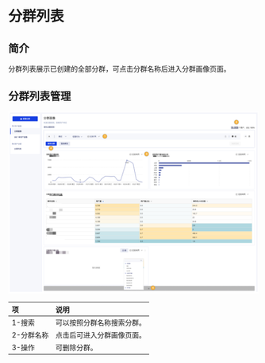 # 分群列表

## 简介

分群列表展示已创建的全部分群，可点击分群名称后进入分群画像页面。

## 分群列表管理

![&#x5206;&#x7FA4;&#x5217;&#x8868;](../../.gitbook/assets/image%20%28166%29.png)

| 项 | 说明 |
| :--- | :--- |
| 1-搜索 | 可以按照分群名称搜索分群。 |
| 2-分群名称 | 点击后可进入分群画像页面。 |
| 3-操作 | 可删除分群。 |

